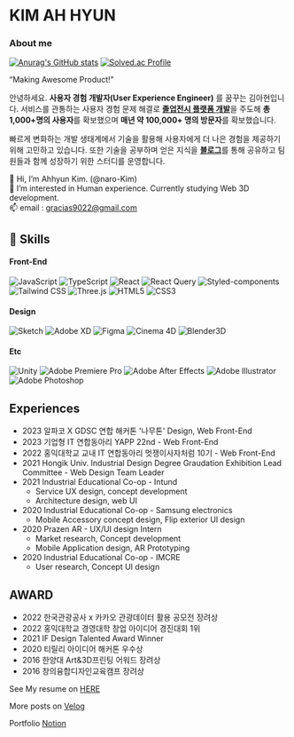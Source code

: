 # KIM AH HYUN

### About me
  
[![Anurag's GitHub stats](https://github-readme-stats.vercel.app/api?username=naro-Kim&hide=stars&show_icons=true&title_color=2e8bf7&bg_color=161b22&border_color=1d1d1d&icon_color=2e8bf7&text_color=fefefe)](https://github.com/anuraghazra/github-readme-stats)
[![Solved.ac
Profile](http://mazassumnida.wtf/api/generate_badge?boj=naro_kim)](https://solved.ac/naro_kim)


“Making Awesome Product!”

안녕하세요. **사용자 경험 개발자(User Experience Engineer)** 를 꿈꾸는 김아현입니다. 서비스를 관통하는 사용자 경험 문제 해결로 [**졸업전시 플랫폼 개발**](http://hongik-id-degreeshow2021.com/)을 주도해 **총 1,000+명의 사용자**를 확보했으며 **매년 약 100,000+ 명의 방문자**를 확보했습니다.

빠르게 변화하는 개발 생태계에서 기술을 활용해 사용자에게 더 나은 경험을 제공하기 위해 고민하고 있습니다. 또한 기술을 공부하며 얻은 지식을 [**블로그**](https://velog.io/@naro-kim/posts)를 통해 공유하고 팀원들과 함께 성장하기 위한 스터디를 운영합니다.

👋 Hi, I’m Ahhyun Kim. (@naro-Kim)  
👀 I’m interested in Human experience. Currently studying Web 3D development.   
📫 email : gracias9022@gmail.com

:floppy_disk: Skills
-
#### Front-End
![JavaScript](https://img.shields.io/badge/JavaScript-F7DF1E.svg?&style=for-the-badge&logo=JavaScript&logoColor=1d1d1d)
![TypeScript](https://img.shields.io/badge/TypeScript-3178C6.svg?&style=for-the-badge&logo=TypeScript&logoColor=white)
![React](https://img.shields.io/badge/React-61DAFB.svg?&style=for-the-badge&logo=React&logoColor=1d1d1d)
![React Query](https://img.shields.io/badge/ReactQuerys-FF4154.svg?&style=for-the-badge&logo=ReactQuery&logoColor=white)
![Styled-components](https://img.shields.io/badge/styledComponents-DB7093.svg?&style=for-the-badge&logo=styled-components&logoColor=white)
![Tailwind CSS](https://img.shields.io/badge/TailwindCSS-06B6D4.svg?&style=for-the-badge&logo=TailwindCSS&logoColor=white)
![Three.js](https://img.shields.io/badge/Three.js-000000.svg?&style=for-the-badge&logo=Node.js&logoColor=white)
![HTML5](https://img.shields.io/badge/HTML5-E34F26.svg?&style=for-the-badge&logo=HTML5&logoColor=white)
![CSS3](https://img.shields.io/badge/CSS3-1572B6.svg?&style=for-the-badge&logo=CSS3&logoColor=white)

#### Design
![Sketch](https://img.shields.io/badge/Sketch-ea6c00.svg?&style=for-the-badge&logo=Sketch&logoColor=white)
![Adobe XD](https://img.shields.io/badge/Adobe%20XD-F75eee.svg?&style=for-the-badge&logo=Adobe%20XD&logoColor=white)
![Figma](https://img.shields.io/badge/Figma-1D1D1D.svg?&style=for-the-badge&logo=Figma&logoColor=white)
![Cinema 4D](https://img.shields.io/badge/Cinema%204D-011A6A.svg?&style=for-the-badge&logo=Cinema%204D&logoColor=white)
![Blender3D](https://img.shields.io/badge/Blender_3D-F5792A.svg?&style=for-the-badge&logo=Blender&logoColor=white)

#### Etc
![Unity](https://img.shields.io/badge/Unity-FFFFFF.svg?&style=for-the-badge&logo=Unity&logoColor=black)
![Adobe Premiere Pro](https://img.shields.io/badge/Adobe%20Premiere%20Pro-000058.svg?&style=for-the-badge&logo=Adobe%20Premiere%20Pro&logoColor=white)
![Adobe After Effects](https://img.shields.io/badge/Adobe%20After%20Effects-9999FF.svg?&style=for-the-badge&logo=Adobe%20After%20Effects&logoColor=white)
![Adobe Illustrator](https://img.shields.io/badge/Adobe%20Illustrator-FF9A00.svg?&style=for-the-badge&logo=Adobe%20Illustrator&logoColor=white)
![Adobe Photoshop](https://img.shields.io/badge/Adobe%20Photoshop-31A8FF.svg?&style=for-the-badge&logo=Adobe%20Illustrator&logoColor=white)


Experiences 
-
- 2023 알파코 X GDSC 연합 해커톤 '나무톤' Design, Web Front-End
- 2023 기업형 IT 연합동아리 YAPP 22nd - Web Front-End
- 2022 홍익대학교 교내 IT 연합동아리 멋쟁이사자처럼 10기 - Web Front-End
- 2021 Hongik Univ. Industrial Design Degree Graudation Exhibition Lead Committee - Web Design Team Leader
- 2021 Industrial Educational Co-op - Intund 
  - Service UX design, concept development
  - Architecture design, web UI
- 2020 Industrial Educational Co-op - Samsung electronics
  - Mobile Accessory concept design, Flip exterior UI design  
- 2020 Prazen AR - UX/UI design Intern
  - Market research, Concept development
  - Mobile Application design, AR Prototyping 
- 2020 Industrial Educational Co-op - IMCRE
  - User research, Concept UI design  

AWARD
-
- 2022 한국관광공사 x 카카오 관광데이터 활용 공모전 장려상
- 2022 홍익대학교 경영대학 창업 아이디어 경진대회 1위
- 2021 IF Design Talented Award Winner
- 2020 티릴리 아이디어 해커톤 우수상
- 2016 한양대 Art&3D프린팅 어워드 장려상
- 2016 창의융합디자인교육캠프 장려상

See My resume on [HERE](https://file.notion.so/f/f/a9c81c00-b4eb-48e8-8eaa-673f47419327/b19b3716-6417-48d2-b682-97d1be0af779/%E1%84%89%E1%85%A1%E1%84%8B%E1%85%AD%E1%86%BC%E1%84%8C%E1%85%A1_%E1%84%8C%E1%85%AE%E1%86%BC%E1%84%89%E1%85%B5%E1%86%B7_%E1%84%80%E1%85%A2%E1%84%87%E1%85%A1%E1%86%AF%E1%84%8C%E1%85%A1_%E1%84%80%E1%85%B5%E1%86%B7%E1%84%8B%E1%85%A1%E1%84%92%E1%85%A7%E1%86%AB%E1%84%8B%E1%85%B5%E1%86%B8%E1%84%82%E1%85%B5%E1%84%83%E1%85%A1.pdf?id=4087d859-e727-4476-801b-fc3f541dc96c&table=block&spaceId=a9c81c00-b4eb-48e8-8eaa-673f47419327&expirationTimestamp=1704729600000&signature=osPrRmOI2lx3cD90bzkhhtkdhhSv6yzHZFuvi-I7C2M&downloadName=%E1%84%89%E1%85%A1%E1%84%8B%E1%85%AD%E1%86%BC%E1%84%8C%E1%85%A1+%E1%84%8C%E1%85%AE%E1%86%BC%E1%84%89%E1%85%B5%E1%86%B7+%E1%84%80%E1%85%A2%E1%84%87%E1%85%A1%E1%86%AF%E1%84%8C%E1%85%A1+%E1%84%80%E1%85%B5%E1%86%B7%E1%84%8B%E1%85%A1%E1%84%92%E1%85%A7%E1%86%AB%E1%84%8B%E1%85%B5%E1%86%B8%E1%84%82%E1%85%B5%E1%84%83%E1%85%A1.pdf) 

More posts on [Velog](https://velog.io/@naro-kim)

Portfolio [Notion](https://ahkkim.notion.site/naro-Kim-45a976f147d541018b526390517b6aff?pvs=4)

<!---
naro-Kim/naro-Kim is a ✨ special ✨ repository because its `README.md` (this file) appears on your GitHub profile.
You can click the Preview link to take a look at your changes.
--->
